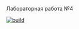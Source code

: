 Лабораторная работа №4

[![build](https://github.com/KoReSh2299/Lab4Db/actions/workflows/dotnet-desktop.yml/badge.svg)](https://github.com/VolMaxGen/DB_Lab4/actions/runs/13009092664/workflow)
